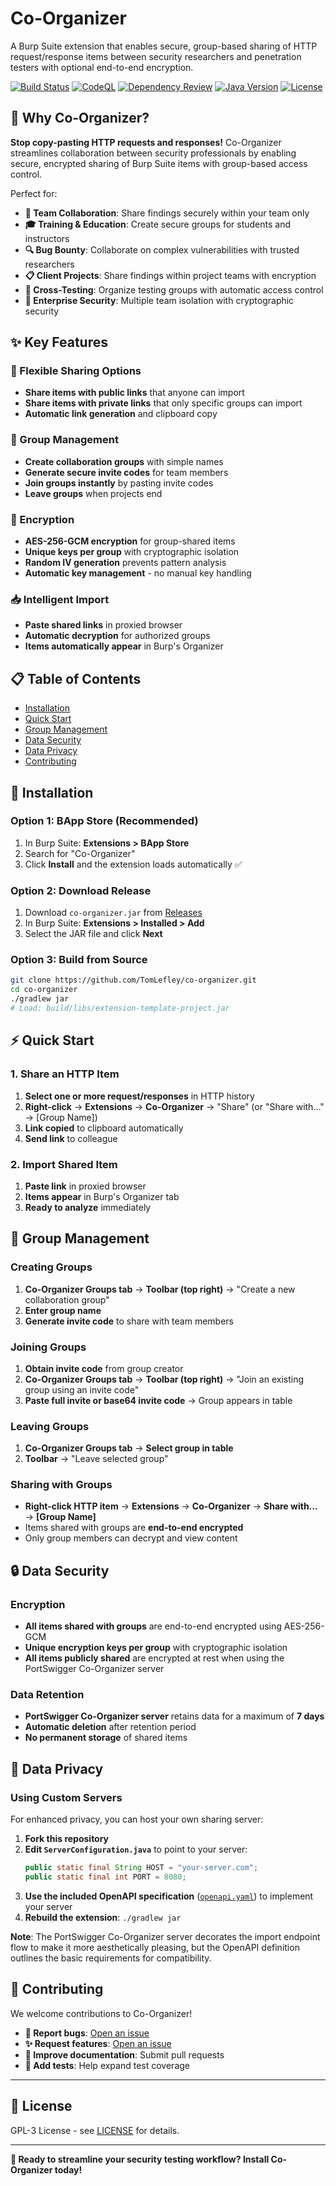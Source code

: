 # Co-Organizer

A Burp Suite extension that enables secure, group-based sharing of HTTP request/response items between security researchers and penetration testers with optional end-to-end encryption.

[![Build Status](https://github.com/TomLefley/co-organizer/actions/workflows/ci.yml/badge.svg)](https://github.com/TomLefley/co-organizer/actions/workflows/ci.yml)
[![CodeQL](https://github.com/TomLefley/co-organizer/actions/workflows/codeql.yml/badge.svg)](https://github.com/TomLefley/co-organizer/actions/workflows/codeql.yml)
[![Dependency Review](https://github.com/TomLefley/co-organizer/actions/workflows/dependency-review.yml/badge.svg)](https://github.com/TomLefley/co-organizer/actions/workflows/dependency-review.yml)
[![Java Version](https://img.shields.io/badge/java-21-blue)](build.gradle.kts)
[![License](https://img.shields.io/badge/license-GPL--3-blue)](LICENSE)

## 🎯 Why Co-Organizer?

**Stop copy-pasting HTTP requests and responses!** Co-Organizer streamlines collaboration between security professionals by enabling secure, encrypted sharing of Burp Suite items with group-based access control.

Perfect for:
- **👥 Team Collaboration**: Share findings securely within your team only
- **🎓 Training & Education**: Create secure groups for students and instructors  
- **🔍 Bug Bounty**: Collaborate on complex vulnerabilities with trusted researchers
- **📋 Client Projects**: Share findings within project teams with encryption
- **🔄 Cross-Testing**: Organize testing groups with automatic access control
- **🏢 Enterprise Security**: Multiple team isolation with cryptographic security

## ✨ Key Features

### 🚀 Flexible Sharing Options
- **Share items with public links** that anyone can import
- **Share items with private links** that only specific groups can import
- **Automatic link generation** and clipboard copy

### 👥 Group Management
- **Create collaboration groups** with simple names
- **Generate secure invite codes** for team members
- **Join groups instantly** by pasting invite codes
- **Leave groups** when projects end

### 🔐 Encryption
- **AES-256-GCM encryption** for group-shared items
- **Unique keys per group** with cryptographic isolation
- **Random IV generation** prevents pattern analysis
- **Automatic key management** - no manual key handling

### 📥 Intelligent Import
- **Paste shared links** in proxied browser
- **Automatic decryption** for authorized groups
- **Items automatically appear** in Burp's Organizer

## 📋 Table of Contents

- [Installation](#installation)
- [Quick Start](#quick-start)
- [Group Management](#group-management)
- [Data Security](#data-security)
- [Data Privacy](#data-privacy)
- [Contributing](#contributing)

## 🚀 Installation

### Option 1: BApp Store (Recommended)

1. In Burp Suite: **Extensions > BApp Store**
2. Search for "Co-Organizer"
3. Click **Install** and the extension loads automatically ✅

### Option 2: Download Release

1. Download `co-organizer.jar` from [Releases](../../releases)
2. In Burp Suite: **Extensions > Installed > Add**
3. Select the JAR file and click **Next**

### Option 3: Build from Source

```bash
git clone https://github.com/TomLefley/co-organizer.git
cd co-organizer
./gradlew jar
# Load: build/libs/extension-template-project.jar
```

## ⚡ Quick Start

### 1. Share an HTTP Item

1. **Select one or more request/responses** in HTTP history
2. **Right-click** → **Extensions** → **Co-Organizer** → "Share" (or "Share with..." → [Group Name])
3. **Link copied** to clipboard automatically
4. **Send link** to colleague

### 2. Import Shared Item

1. **Paste link** in proxied browser
2. **Items appear** in Burp's Organizer tab
3. **Ready to analyze** immediately

## 👥 Group Management

### Creating Groups
1. **Co-Organizer Groups tab** → **Toolbar (top right)** → "Create a new collaboration group"
2. **Enter group name**
3. **Generate invite code** to share with team members

### Joining Groups
1. **Obtain invite code** from group creator
2. **Co-Organizer Groups tab** → **Toolbar (top right)** → "Join an existing group using an invite code"
3. **Paste full invite or base64 invite code** → Group appears in table

### Leaving Groups
1. **Co-Organizer Groups tab** → **Select group in table**
2. **Toolbar** → "Leave selected group"

### Sharing with Groups
- **Right-click HTTP item** → **Extensions** → **Co-Organizer** → **Share with...** → **[Group Name]**
- Items shared with groups are **end-to-end encrypted**
- Only group members can decrypt and view content

## 🔒 Data Security

### Encryption
- **All items shared with groups** are end-to-end encrypted using AES-256-GCM
- **Unique encryption keys per group** with cryptographic isolation
- **All items publicly shared** are encrypted at rest when using the PortSwigger Co-Organizer server

### Data Retention
- **PortSwigger Co-Organizer server** retains data for a maximum of **7 days**
- **Automatic deletion** after retention period
- **No permanent storage** of shared items

## 🔐 Data Privacy

### Using Custom Servers
For enhanced privacy, you can host your own sharing server:

1. **Fork this repository**
2. **Edit `ServerConfiguration.java`** to point to your server:
   ```java
   public static final String HOST = "your-server.com";
   public static final int PORT = 8080;
   ```
3. **Use the included OpenAPI specification** ([`openapi.yaml`](openapi.yaml)) to implement your server
4. **Rebuild the extension**: `./gradlew jar`

**Note**: The PortSwigger Co-Organizer server decorates the import endpoint flow to make it more aesthetically pleasing, but the OpenAPI definition outlines the basic requirements for compatibility.

## 🤝 Contributing

We welcome contributions to Co-Organizer! 

- **🐛 Report bugs**: [Open an issue](../../issues/new?template=bug_report.md)
- **✨ Request features**: [Open an issue](../../issues/new?template=feature_request.md)
- **📖 Improve documentation**: Submit pull requests
- **🧪 Add tests**: Help expand test coverage

---

## 📄 License

GPL-3 License - see [LICENSE](LICENSE) for details.

---

**🚀 Ready to streamline your security testing workflow? Install Co-Organizer today!**
